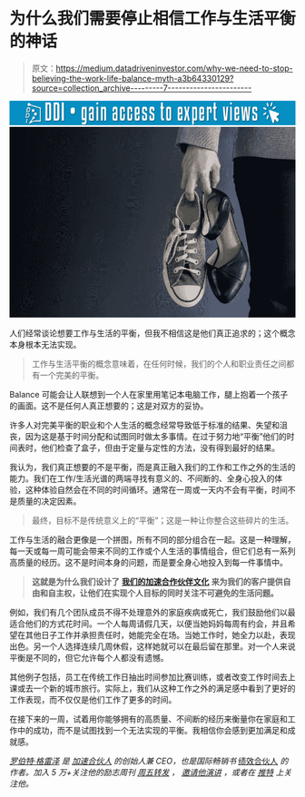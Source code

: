 # 为什么我们需要停止相信工作与生活平衡的神话

> 原文：<https://medium.datadriveninvestor.com/why-we-need-to-stop-believing-the-work-life-balance-myth-a3b64330129?source=collection_archive---------7----------------------->

[![](img/07374afea3e40d6217fb01cbcc502c9f.png)](http://www.track.datadriveninvestor.com/1126A)![](img/ce362506061a44c33c2be1fb68c5f81e.png)

人们经常谈论想要工作与生活的平衡，但我不相信这是他们真正追求的；这个概念本身根本无法实现。

> 工作与生活平衡的概念意味着，在任何时候，我们的个人和职业责任之间都有一个完美的平衡。

Balance 可能会让人联想到一个人在家里用笔记本电脑工作，腿上抱着一个孩子的画面。这不是任何人真正想要的；这是对双方的妥协。

许多人对完美平衡的职业和个人生活的概念经常导致低于标准的结果、失望和沮丧，因为这是基于时间分配和试图同时做太多事情。在过于努力地“平衡”他们的时间表时，他们检查了盒子，但由于定量与定性的方法，没有得到最好的结果。

我认为，我们真正想要的不是平衡，而是真正融入我们的工作和工作之外的生活的能力。我们在工作/生活光谱的两端寻找有意义的、不间断的、全身心投入的体验，这种体验自然会在不同的时间循环。通常在一周或一天内不会有平衡，时间不是质量的决定因素。

> 最终，目标不是传统意义上的“平衡”；这是一种让你整合这些碎片的生活。

工作与生活的融合更像是一个拼图，所有不同的部分组合在一起。这是一种理解，每一天或每一周可能会带来不同的工作或个人生活的事情组合，但它们总有一系列高质量的经历。这不是时间本身的问题，而是要全身心地投入到每一件事情中。

> **这就是为什么我们设计了** [**我们的加速合作伙伴文化**](https://www.accelerationpartners.com/join-our-team) **来为我们的客户提供自由和自主权，让他们在实现个人目标的同时关注不可避免的生活问题。**

例如，我们有几个团队成员不得不处理意外的家庭疾病或死亡，我们鼓励他们以最适合他们的方式花时间。一个人每周请假几天，以便当她妈妈每周有约会，并且希望在其他日子工作并承担责任时，她能完全在场。当她工作时，她全力以赴，表现出色。另一个人选择连续几周休假，这样她就可以在最后留在那里。对一个人来说平衡是不同的，但它允许每个人都没有遗憾。

其他例子包括，员工在传统工作日抽出时间参加比赛训练，或者改变工作时间去上课或去一个新的城市旅行。实际上，我们从这种工作之外的满足感中看到了更好的工作表现，而不仅仅是他们工作了更多的时间。

在接下来的一周，试着用你能够拥有的高质量、不间断的经历来衡量你在家庭和工作中的成功，而不是试图找到一个无法实现的平衡。我相信你会感到更加满足和成就感。

[*罗伯特·格雷泽*](https://www.linkedin.com/in/glazer/) *是* [*加速合伙人*](https://www.accelerationpartners.com/) *的创始人兼 CEO，也是国际畅销书* [绩效合伙人](http://performance-partnerships.com/) *的作者。加入 5 万+关注他的励志周刊* [*周五转发*](http://www.fridayfwd.com/) *，* [*邀请他演讲*](https://www.robertglazer.com/speaking/) *，或者在* [*推特*](https://twitter.com/robert_glazer?ref_src=twsrc%5Egoogle%7Ctwcamp%5Eserp%7Ctwgr%5Eauthor) *上关注他。*